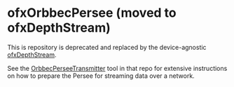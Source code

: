 # ofxOrbbecPersee (moved to ofxDepthStream)

This is repository is deprecated and replaced by the device-agnostic [ofxDepthStream](https://github.com/fusefactory/ofxDepthStream).

See the [OrbbecPerseeTransmitter](https://github.com/fusefactory/ofxDepthStream/blob/master/tools/OrbbecPerseeTransmitter/README.md) tool in that repo for extensive instructions on how to prepare the Persee for streaming data over a network.
